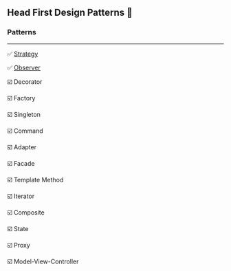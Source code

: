 ## Head First Design Patterns 📓

### Patterns
___

✅ [Strategy](chapter_1) 

✅ [Observer](chapter_2)

☑️ Decorator

☑️ Factory

☑️ Singleton

☑️ Command

☑️ Adapter

☑️ Facade

☑️ Template Method

☑️ Iterator

☑️ Composite

☑️ State

☑️ Proxy

☑️ Model-View-Controller